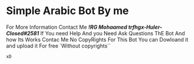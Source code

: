 # Simple Arabic Bot By me  

For More Information Contact Me **_!RG Mohaamed trfhgx-Huler-Closed#2581_**
 If You need Help And you Need Ask Questions ThE Bot And how Its Works Contac Me 
No CopyRights For This Bot You can Dowloand  it and upload it For free 
`Without copyrights``
```green
xD
```
